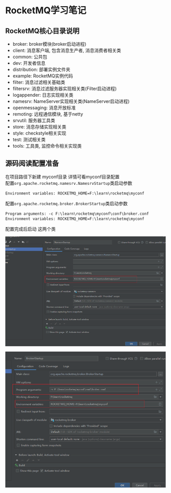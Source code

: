 # RocketMQ学习笔记

## RocketMQ核心目录说明
- broker: broker模块(broker启动进程)
- client: 消息客户端, 包含消息生产者, 消息消费者相关类
- common: 公共包
- dev: 开发者信息
- distribution: 部署实例文件夹
- example: RocketMQ实例代码
- filter: 消息过滤相关基础类
- filtersrv: 消息过滤服务器实现相关类(Filter启动进程)
- logappender: 日志实现相关类
- namesrv: NameServer实现相关类(NameServer启动进程)
- openmessaging: 消息开放标准
- remoting: 远程通信模块, 基于netty
- srvutil: 服务器工具类
- store: 消息存储实现相关类
- style: checkstyle相关实现
- test: 测试相关类
- tools: 工具类, 监控命令相关实现类


## 源码阅读配置准备
在项目路径下新建 myconf目录 详情可看myconf目录配置  
配置`org.apache.rocketmq.namesrv.NamesrvStartup`类启动参数
```
Environment variables: ROCKETMQ_HOME=F:\learn\rocketmq\myconf
```
配置`org.apache.rocketmq.broker.BrokerStartup`类启动参数
```
Program arguments: -c F:\learn\rocketmq\myconf\conf\broker.conf
Environment variables: ROCKETMQ_HOME=F:\learn\rocketmq\myconf
```
配置完成后启动 这两个类

![环境配置1](picture/环境配置1.png)

![环境配置2](picture/环境配置2.png)




